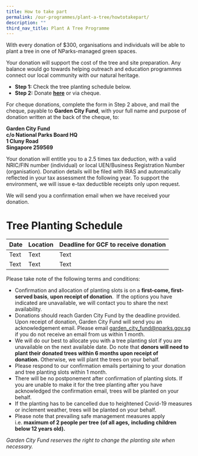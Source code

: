 ```yaml
---
title: How to take part
permalink: /our-programmes/plant-a-tree/howtotakepart/
description: ""
third_nav_title: Plant A Tree Programme
---
```

With every donation of $300, organisations and individuals will be able to plant a tree in one of NParks-managed green spaces. 

[](mailto:garden_city_fund@nparks.gov.sg)Your donation will support the cost of the tree and site preparation. Any balance would go towards helping outreach and education programmes connect our local community with our natural heritage. 

*   **Step 1:** Check the tree planting schedule below.
*   **Step 2:** Donate **[here](https://www.giving.sg/garden-city-fund/plantatreeprogramme)** or via cheque.

For cheque donations, complete the form in Step 2 above, and mail the cheque, payable to **Garden City Fund**, with your full name and purpose of donation written at the back of the cheque, to:

<b>Garden City Fund  
c/o National Parks Board HQ  
1 Cluny Road  
Singapore 259569 </b>


Your donation will entitle you to a 2.5 times tax deduction, with a valid NRIC/FIN number (individual) or local UEN/Business Registration Number (organisation). Donation details will be filed with IRAS and automatically reflected in your tax assessment the following year. To support the environment, we will issue e-tax deductible receipts only upon request.

We will send you a confirmation email when we have received your donation.

# Tree Planting Schedule



| Date | Location| Deadline for GCF to receive donation |
| -------- | -------- | -------- |
| Text     | Text     | Text     |
| Text     | Text     | Text     |

Please take note of the following terms and conditions:

*   Confirmation and allocation of planting slots is on a **first-come, first-served basis**, **upon receipt of donation**.  If the options you have indicated are unavailable, we will contact you to share the next availability.
*   Donations should reach Garden City Fund by the deadline provided. Upon receipt of donation, Garden City Fund will send you an acknowledgement email. Please email garden_city_fund@nparks.gov.sg if you do not receive an email from us within 1 month.
*   We will do our best to allocate you with a tree planting slot if you are unavailable on the next available date. Do note that **donors will need to plant their donated trees within 6 months upon receipt of donation.** Otherwise, we will plant the trees on your behalf.
*   Please respond to our confirmation emails pertaining to your donation and tree planting slots within 1 month.
*   There will be no postponement after confirmation of planting slots. If you are unable to make it for the tree planting after you have acknowledged the confirmation email, trees will be planted on your behalf.
*   If the planting has to be cancelled due to heightened Covid-19 measures or inclement weather, trees will be planted on your behalf.
*   Please note that prevailing safe management measures apply i.e. **maximum of 2 people per tree** **(****of all ages****,** **including children below 12 years old).**

_Garden City Fund reserves the right to change the planting site when necessary._